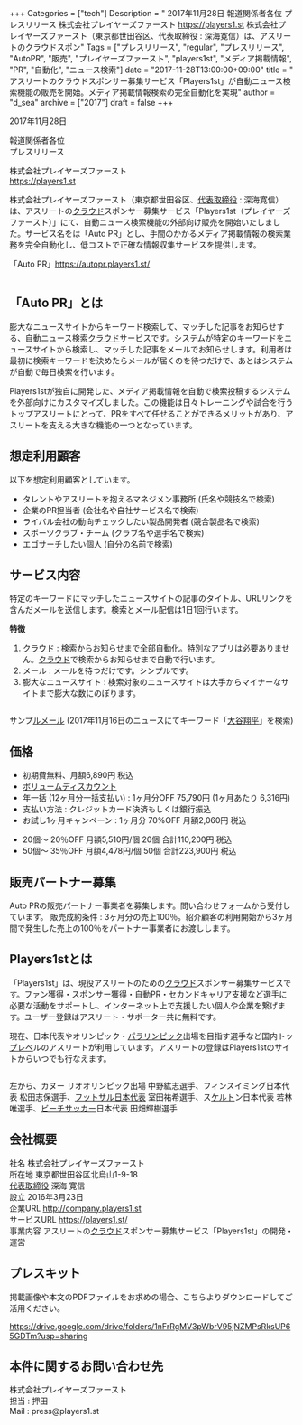 +++
Categories = ["tech"]
Description = " 2017年11月28日  報道関係者各位 プレスリリース  株式会社プレイヤーズファースト https://players1.st  株式会社プレイヤーズファースト（東京都世田谷区、代表取締役 : 深海寛信）は、アスリートのクラウドスポン"
Tags = ["プレスリリース", "regular", "プレスリリース", "AutoPR", "販売", "プレイヤーズファースト", "players1st", "メディア掲載情報", "PR", "自動化", "ニュース検索"]
date = "2017-11-28T13:00:00+09:00"
title = " アスリートのクラウドスポンサー募集サービス「Players1st」が自動ニュース検索機能の販売を開始。メディア掲載情報検索の完全自動化を実現"
author = "d_sea"
archive = ["2017"]
draft = false
+++

<body>
<p>2017年11月28日</p>


<p>報道関係者各位
<br>プレスリリース</p>


<p>株式会社プレイヤーズファースト<br>
<a href="https://players1.st">https://players1.st</a></p>


<p>株式会社プレイヤーズファースト（東京都世田谷区、<a class="keyword" href="http://d.hatena.ne.jp/keyword/%C2%E5%C9%BD%BC%E8%C4%F9%CC%F2">代表取締役</a> : 深海寛信）は、アスリートの<a class="keyword" href="http://d.hatena.ne.jp/keyword/%A5%AF%A5%E9%A5%A6%A5%C9">クラウド</a>スポンサー募集サービス「Players1st（プレイヤーズファースト）」にて、自動ニュース検索機能の外部向け販売を開始いたしました。サービス名をは「Auto PR」とし、手間のかかるメディア掲載情報の検索業務を完全自動化し、低コストで正確な情報収集サービスを提供します。</p>


<p>「Auto PR」<a href="https://autopr.players1.st/">https://autopr.players1.st/</a></p>


<p><figure data-orig-width="1058" data-orig-height="739" class="tmblr-full"><img src="https://cdn-ak.f.st-hatena.com/images/fotolife/d/d_sea/20180823/20180823111251.png" data-orig-width="1058" data-orig-height="739" alt=""></figure></p>
<h2>「Auto PR」とは</h2>
<p>膨大なニュースサイトからキーワード検索して、マッチした記事をお知らせする、自動ニュース検索<a class="keyword" href="http://d.hatena.ne.jp/keyword/%A5%AF%A5%E9%A5%A6%A5%C9">クラウド</a>サービスです。システムが特定のキーワードをニュースサイトから検索し、マッチした記事をメールでお知らせします。利用者は最初に検索キーワードを決めたらメールが届くのを待つだけで、あとはシステムが自動で毎日検索を行います。</p>
<p>
Players1stが独自に開発した、メディア掲載情報を自動で検索投稿するシステムを外部向けにカスタマイズしました。この機能は日々トレーニングや試合を行うトップアスリートにとって、PRをすべて任せることができるメリットがあり、アスリートを支える大きな機能の一つとなっています。</p>
<h2>想定利用顧客</h2>
<p>以下を想定利用顧客としています。</p>
<ul>
<li>タレントやアスリートを抱えるマネジメン事務所 (氏名や競技名で検索)</li>
<li>企業のPR担当者 (会社名や自社サービス名で検索)</li>
<li>ライバル会社の動向チェックしたい製品開発者 (競合製品名で検索)</li>
<li>スポーツクラブ・チーム (クラブ名や選手名で検索)</li>
<li>
<a class="keyword" href="http://d.hatena.ne.jp/keyword/%A5%A8%A5%B4%A5%B5%A1%BC%A5%C1">エゴサーチ</a>したい個人 (自分の名前で検索)</li>
</ul>
<h2>サービス内容</h2>
<p>特定のキーワードにマッチしたニュースサイトの記事のタイトル、URLリンクを含んだメールを送信します。検索とメール配信は1日1回行います。</p>
<p><b>特徴</b></p>
<ol>
<li>
<a class="keyword" href="http://d.hatena.ne.jp/keyword/%A5%AF%A5%E9%A5%A6%A5%C9">クラウド</a> : 検索からお知らせまで全部自動化。特別なアプリは必要ありません。<a class="keyword" href="http://d.hatena.ne.jp/keyword/%A5%AF%A5%E9%A5%A6%A5%C9">クラウド</a>で検索からお知らせまで自動で行います。</li>
<li>メール : メールを待つだけです。シンプルです。</li>
<li>膨大なニュースサイト : 検索対象のニュースサイトは大手からマイナーなサイトまで膨大な数にのぼります。</li>
</ol>
<figure data-orig-width="780" data-orig-height="936" class="tmblr-full"><img src="https://cdn-ak.f.st-hatena.com/images/fotolife/d/d_sea/20180823/20180823110257.png" data-orig-width="780" data-orig-height="936" alt=""></figure><p>サンプ<a class="keyword" href="http://d.hatena.ne.jp/keyword/%A5%EB%A5%E1%A1%BC%A5%EB">ルメール</a> (2017年11月16日のニュースにてキーワード「<a class="keyword" href="http://d.hatena.ne.jp/keyword/%C2%E7%C3%AB%E6%C6%CA%BF">大谷翔平</a>」を検索)</p>
<h2>価格</h2>
<ul>
<li>初期費無料、月額6,890円 税込</li>
<li>
<a class="keyword" href="http://d.hatena.ne.jp/keyword/%A5%DC%A5%EA%A5%E5%A1%BC%A5%E0%A5%C7%A5%A3%A5%B9%A5%AB%A5%A6%A5%F3%A5%C8">ボリュームディスカウント</a>
</li>
<li>年一括 (12ヶ月分一括支払い) : 1ヶ月分OFF 75,790円 (1ヶ月あたり 6,316円)</li>
<li>支払い方法 : クレジットカード決済もしくは銀行振込</li>
<li>お試し1ヶ月キャンペーン : 1ヶ月分 70%OFF 月額2,060円 税込</li>
</ul>
<ul>
<li>20個〜 20％OFF 月額5,510円/個 20個 合計110,200円 税込</li>
<li>50個〜 35％OFF 月額4,478円/個 50個 合計223,900円 税込</li>
</ul>
<h2>販売パートナー募集</h2>
<p>Auto PRの販売パートナー事業者を募集します。問い合わせフォームから受付しています。
販売成約条件 : 3ヶ月分の売上100％。紹介顧客の利用開始から3ヶ月間で発生した売上の100％をパートナー事業者にお渡しします。</p>
<h2>Players1stとは</h2>
<p>「Players1st」は、現役アスリートのための<a class="keyword" href="http://d.hatena.ne.jp/keyword/%A5%AF%A5%E9%A5%A6%A5%C9">クラウド</a>スポンサー募集サービスです。ファン獲得・スポンサー獲得・自動PR・セカンドキャリア支援など選手に必要な活動をサポートし、インターネット上で支援したい個人や企業を繋げます。ユーザー登録はアスリート・サポーター共に無料です。</p>
<p>
現在、日本代表やオリンピック・<a class="keyword" href="http://d.hatena.ne.jp/keyword/%A5%D1%A5%E9%A5%EA%A5%F3%A5%D4%A5%C3%A5%AF">パラリンピック</a>出場を目指す選手など国内トッ<a class="keyword" href="http://d.hatena.ne.jp/keyword/%A5%D7%A5%EC%A5%D9">プレベ</a>ルのアスリートが利用しています。アスリートの登録はPlayers1stのサイトからいつでも行なえます。</p>
<figure data-orig-width="707" data-orig-height="465" class="tmblr-full"><img src="https://cdn-ak.f.st-hatena.com/images/fotolife/d/d_sea/20180823/20180823110028.png" data-orig-width="707" data-orig-height="465" alt=""></figure><p>左から、カヌー リオオリンピック出場 中野紘志選手、フィンスイミング日本代表 松田志保選手、<a class="keyword" href="http://d.hatena.ne.jp/keyword/%A5%D5%A5%C3%A5%C8%A5%B5%A5%EB%C6%FC%CB%DC%C2%E5%C9%BD">フットサル日本代表</a> 室田祐希選手、ス<a class="keyword" href="http://d.hatena.ne.jp/keyword/%A5%B1%A5%EB%A5%C8">ケルト</a>ン日本代表 若林唯選手、<a class="keyword" href="http://d.hatena.ne.jp/keyword/%A5%D3%A1%BC%A5%C1%A5%B5%A5%C3%A5%AB%A1%BC">ビーチサッカー</a>日本代表 田畑輝樹選手</p>
<h2>会社概要</h2>
<p>社名             株式会社プレイヤーズファースト <br>所在地         東京都世田谷区北烏山1-9-18
<br><a class="keyword" href="http://d.hatena.ne.jp/keyword/%C2%E5%C9%BD%BC%E8%C4%F9%CC%F2">代表取締役</a>  深海 寛信
<br>設立             2016年3月23日
<br>企業URL      <a href="http://company.players1.st">http://company.players1.st</a>
<br>サービスURL <a href="https://players1.st/">https://players1.st/</a>
<br>事業内容      アスリートの<a class="keyword" href="http://d.hatena.ne.jp/keyword/%A5%AF%A5%E9%A5%A6%A5%C9">クラウド</a>スポンサー募集サービス「Players1st」の開発・運営</p>
<h2>プレスキット</h2>
<p>掲載画像や本文のPDFファイルをお求めの場合、こちらよりダウンロードしてご活用ください。 <br></p>
<p><a href="https://drive.google.com/drive/folders/1nFrRgMV3pWbrV95jNZMPsRksUP65GDTm?usp=sharing">https://drive.google.com/drive/folders/1nFrRgMV3pWbrV95jNZMPsRksUP65GDTm?usp=sharing</a></p>
<h2>本件に関するお問い合わせ先</h2>
<p>株式会社プレイヤーズファースト<br>
担当 : 押田<br>
Mail : press@players1.st</p>
</body>
